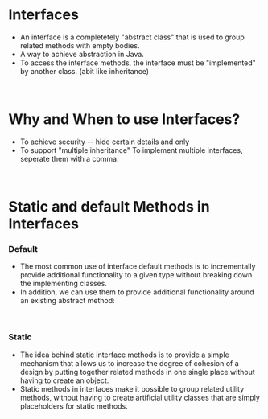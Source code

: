 # Interfaces

- An interface is a completetely "abstract class" that is used to group related methods with empty bodies.
- A way to achieve abstraction in Java.
- To access the interface methods, the interface must be "implemented" by another class. (abit like inheritance)

<br>

# Why and When to use Interfaces?

- To achieve security -- hide certain details and only
- To support "multiple inheritance" To implement multiple interfaces, seperate them with a comma.

<br>

# Static and default Methods in Interfaces

### Default

- The most common use of interface default methods is to incrementally provide additional functionality to a given type
  without breaking down the implementing classes.
- In addition, we can use them to provide additional functionality around an existing abstract method:

<br>

### Static

- The idea behind static interface methods is to provide a simple mechanism that allows us to increase the degree of
  cohesion of a design by putting together related methods in one single place without having to create an object.
- Static methods in interfaces make it possible to group related utility methods, without having to create artificial
  utility classes that are simply placeholders for static methods.